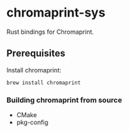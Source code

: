 # chromaprint-sys

Rust bindings for Chromaprint.

## Prerequisites

Install chromaprint:

```
brew install chromaprint
```

### Building chromaprint from source

* CMake
* pkg-config
